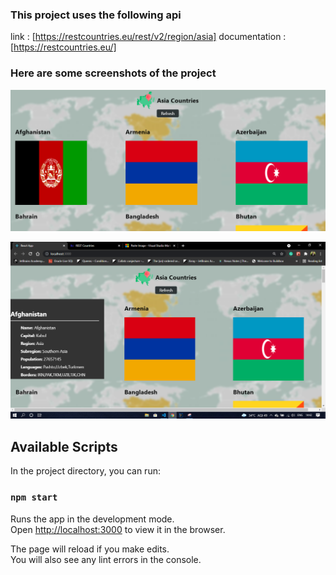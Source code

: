 ### This project uses the following api
link : [https://restcountries.eu/rest/v2/region/asia]
documentation : [https://restcountries.eu/]

### Here are some screenshots of the project

![](2021-08-05-14-41-17.png)

![](2021-08-05-14-42-21.png)


## Available Scripts

In the project directory, you can run:

### `npm start`

Runs the app in the development mode.\
Open [http://localhost:3000](http://localhost:3000) to view it in the browser.

The page will reload if you make edits.\
You will also see any lint errors in the console.


